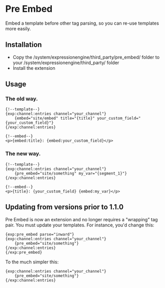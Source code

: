 # Pre Embed #

Embed a template before other tag parsing, so you can re-use templates more easily.

## Installation

* Copy the /system/expressionengine/third_party/pre_embed/ folder to your /system/expressionengine/third_party/ folder
* Install the extension

## Usage

### The old way.
	{!--template--}
	{exp:channel:entries channel="your_channel"}
		{embed="site/embed" title="{title}" your_custom_field="{your_custom_field}"}
	{/exp:channel:entries}

	{!--embed--}
	<p>{embed:title}: {embed:your_custom_field}</p>


### The new way.
	{!--template--}
	{exp:channel:entries channel="your_channel"}
		{pre_embed="site/something" my_var="{segment_1}"}
	{/exp:channel:entries}

	{!--embed--}
	<p>{title}: {your_custom_field} {embed:my_var}</p>


## Updating from versions prior to 1.1.0

Pre Embed is now an extension and no longer requires a "wrapping" tag pair. You must update your templates. For instance, you'd change this:

	{exp:pre_embed parse="inward"}
	{exp:channel:entries channel="your_channel"}
		{pre_embed="site/something"}
	{/exp:channel:entries}
	{/exp:pre_embed}

To the much simpler this:

	{exp:channel:entries channel="your_channel"}
		{pre_embed="site/something"}
	{/exp:channel:entries}	